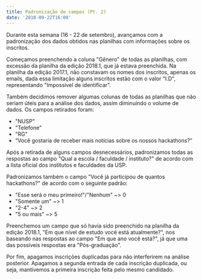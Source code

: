 ```yaml
---
title: Padronização de campos (Pt. 2)
date: '2018-09-22T16:00'
---
```


Durante esta semana (16 - 22 de setembro), avançamos com a padronização dos dados obtidos nas planilhas com informações sobre os inscritos.

Começamos preenchendo a coluna "Gênero" de todas as planilhas, com excessão da planilha da edição 2018.1, que já estava preenchida. Na planilha da edição 2017.1, não constavam os nomes dos inscritos, apenas os emails, dada essa limitação alguns inscritos estão com o valor "I.D", representando "Impossível de identificar".

Também decidimos remover algumas colunas de todas as planilhas que não seriam úteis para a análise dos dados, assim diminuindo o volume de dados. Os campos retirados foram:

- "NUSP"
- "Telefone"
- "RG"
- “Você gostaria de receber mais notícias sobre os nossos hackathons?”

Após a retirada de alguns campos desnecessários, padronizamos todas as respostas ao campo "Qual a escola / faculdade /
instituto?" de acordo com a lista oficial dos institutos e faculdades da USP.

Padronizamos também o campo "Você já participou de quantos hackathons?" de acordo com o seguinte padrão:

- "Esse será o meu primeiro!"/"Nenhum" ~> 0
- "Somente um" ~> 1
- "2-4" ~> 2
- "5 ou mais" ~> 5

Preenchemos um campo que só havia sido preenchido na planilha da edição 2018.1, "Em que nível de estudo você está atualmente?", nos baseando nas respostas ao campo "Em que ano você está?", já que uma das possíveis respostas era "Pós-graduação".

Por fim, apagamos inscrições duplicadas para não interferirem na análise posterior. Apagamos a segunda entrada de cada inscrição duplicada, ou seja, mantivemos a primeira inscrição feita pelo mesmo candidado.
